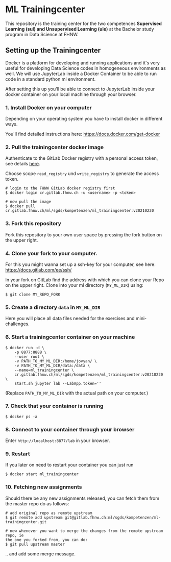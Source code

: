 # ML Trainingcenter

This repository is the training center for the two competences **Supervised
Learning (sul) and Unsupervised Learning (ule)** at the Bachelor study program
in Data Science at FHNW.


## Setting up the Trainingcenter

Docker is a platform for developing and running applications and it's very
useful for developing Data Science codes in homogeneous environments as well.
We will use JupyterLab inside a Docker Container to be able to run code in a
standard python ml environment.

After setting this up you'll be able to connect to JupyterLab inside your
docker container on your local machine through your browser.


### 1. Install Docker on your computer

Depending on your operating system you have to install docker in different ways.  

You'll find detailed instructions here: https://docs.docker.com/get-docker


### 2. Pull the trainingcenter docker image

Authenticate to the GitLab Docker registry with a personal access token, see
details
[here](https://docs.gitlab.com/ee/user/packages/container_registry/#authenticating-to-the-gitlab-container-registry).

Choose scope `read_registry` und `write_registry` to generate the access token.  

```
# login to the FHNW GitLab docker registry first
$ docker login cr.gitlab.fhnw.ch -u <username> -p <token>

# now pull the image
$ docker pull cr.gitlab.fhnw.ch/ml/sgds/kompetenzen/ml_trainingcenter:v20210220 
```

### 3. Fork this repository

Fork this repository to your own user space by pressing the fork button on the upper right.


### 4. Clone your fork to your computer. 

For this you might wanna set up a ssh-key for your computer, see here: https://docs.gitlab.com/ee/ssh/

In your fork on GitLab find the address with which you can clone your Repo on the upper right. Clone into your ml directory (`MY_ML_DIR`) using:

```
$ git clone MY_REPO_FORK
```


### 5. Create a directory `data` in `MY_ML_DIR`

Here you will place all data files needed for the exercises and mini-challenges.


### 6. Start a trainingcenter container on your machine

```
$ docker run -d \
    -p 8877:8888 \
    --user root \
    -v PATH_TO_MY_ML_DIR:/home/jovyan/ \
    -v PATH_TO_MY_ML_DIR/data:/data \
    --name=ml_trainingcenter \
    cr.gitlab.fhnw.ch/ml/sgds/kompetenzen/ml_trainingcenter:v20210220 \
    start.sh jupyter lab --LabApp.token=''

```

(Replace `PATH_TO_MY_ML_DIR` with the actual path on your computer.)


### 7. Check that your container is running

```
$ docker ps -a
```

### 8. Connect to your container through your browser

Enter `http://localhost:8877/lab` in your browser.


### 9. Restart

If you later on need to restart your container you can just run

```
$ docker start ml_trainingcenter
```


### 10. Fetching new assignments 

Should there be any new assignments released, you can fetch them from the
master repo do as follows:

```
# add original repo as remote upstream 
$ git remote add upstream git@gitlab.fhnw.ch:ml/sgds/kompetenzen/ml-trainingcenter.git

# now whenever you want to merge the changes from the remote upstream repo, ie
the one you forked from, you can do:
$ git pull upstream master
```

.. and add some merge message.

